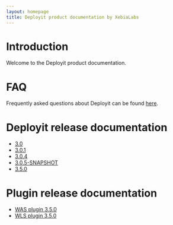 ```yaml
---
layout: homepage
title: Deployit product documentation by XebiaLabs
---
```


# Introduction #

Welcome to the Deployit product documentation.

# FAQ #

Frequently asked questions about Deployit can be found [here](faq).

# Deployit release documentation #

* [3.0](/releases/3.0)
* [3.0.1](/releases/3.0.1)
* [3.0.4](/releases/3.0.4)
* [3.0.5-SNAPSHOT](/releases/3.0.5-SNAPSHOT)
* [3.5.0](/releases/3.5.0)

# Plugin release documentation #

* [WAS plugin 3.5.0](/releases/was-plugin-3.5.0)
* [WLS plugin 3.5.0](/releases/wls-plugin-3.5.0)


